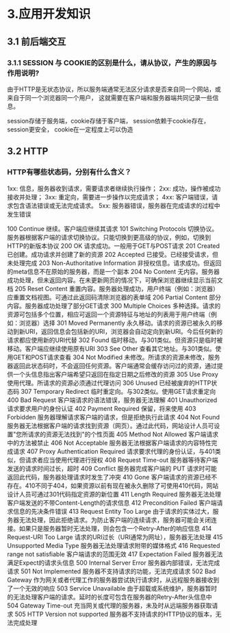 # 3.应用开发知识
## 3.1 前后端交互

### 3.1.1 SESSION 与 COOKIE的区别是什么，请从协议，产生的原因与作用说明?
        
由于HTTP是无状态协议，所以服务端通常无法区分请求是否来自同一个网站，或来自于同一个浏览器同一个用户， 这就需要在客户端和服务器端共同记录一些信息。
 
session存储于服务端，cookie存储于客户端， session依赖于cookie存在， session更安全， cookie在一定程度上可以伪造

## 3.2 HTTP
### HTTP有哪些状态码，分别有什么含义？
1xx: 信息，服务器收到请求，需要请求者继续执行操作；
2xx: 成功，操作被成功接收并处理；
3xx: 重定向，需要进一步操作以完成请求；
4xx: 客户端错误，请求包含语法错误或无法完成请求。
5xx: 服务器错误，服务器在完成请求的过程中发生错误

100	Continue	继续。客户端应继续其请求
101	Switching Protocols	切换协议。服务器根据客户端的请求切换协议。只能切换到更高级的协议，例如，切换到HTTP的新版本协议
200	OK	请求成功。一般用于GET与POST请求
201	Created	已创建。成功请求并创建了新的资源
202	Accepted	已接受。已经接受请求，但未处理完成
203	Non-Authoritative Information	非授权信息。请求成功。但返回的meta信息不在原始的服务器，而是一个副本
204	No Content	无内容。服务器成功处理，但未返回内容。在未更新网页的情况下，可确保浏览器继续显示当前文档
205	Reset Content	重置内容。服务器处理成功，用户终端（例如：浏览器）应重置文档视图。可通过此返回码清除浏览器的表单域
206	Partial Content	部分内容。服务器成功处理了部分GET请求
300	Multiple Choices	多种选择。请求的资源可包括多个位置，相应可返回一个资源特征与地址的列表用于用户终端（例如：浏览器）选择
301	Moved Permanently	永久移动。请求的资源已被永久的移动到新URI，返回信息会包括新的URI，浏览器会自动定向到新URI。今后任何新的请求都应使用新的URI代替
302	Found	临时移动。与301类似。但资源只是临时被移动。客户端应继续使用原有URI
303	See Other	查看其它地址。与301类似。使用GET和POST请求查看
304	Not Modified	未修改。所请求的资源未修改，服务器返回此状态码时，不会返回任何资源。客户端通常会缓存访问过的资源，通过提供一个头信息指出客户端希望只返回在指定日期之后修改的资源
305	Use Proxy	使用代理。所请求的资源必须通过代理访问
306	Unused	已经被废弃的HTTP状态码
307	Temporary Redirect	临时重定向。与302类似。使用GET请求重定向
400	Bad Request	客户端请求的语法错误，服务器无法理解
401	Unauthorized	请求要求用户的身份认证
402	Payment Required	保留，将来使用
403	Forbidden	服务器理解请求客户端的请求，但是拒绝执行此请求
404	Not Found	服务器无法根据客户端的请求找到资源（网页）。通过此代码，网站设计人员可设置"您所请求的资源无法找到"的个性页面
405	Method Not Allowed	客户端请求中的方法被禁止
406	Not Acceptable	服务器无法根据客户端请求的内容特性完成请求
407	Proxy Authentication Required	请求要求代理的身份认证，与401类似，但请求者应当使用代理进行授权
408	Request Time-out	服务器等待客户端发送的请求时间过长，超时
409	Conflict	服务器完成客户端的 PUT 请求时可能返回此代码，服务器处理请求时发生了冲突
410	Gone	客户端请求的资源已经不存在。410不同于404，如果资源以前有现在被永久删除了可使用410代码，网站设计人员可通过301代码指定资源的新位置
411	Length Required	服务器无法处理客户端发送的不带Content-Length的请求信息
412	Precondition Failed	客户端请求信息的先决条件错误
413	Request Entity Too Large	由于请求的实体过大，服务器无法处理，因此拒绝请求。为防止客户端的连续请求，服务器可能会关闭连接。如果只是服务器暂时无法处理，则会包含一个Retry-After的响应信息
414	Request-URI Too Large	请求的URI过长（URI通常为网址），服务器无法处理
415	Unsupported Media Type	服务器无法处理请求附带的媒体格式
416	Requested range not satisfiable	客户端请求的范围无效
417	Expectation Failed	服务器无法满足Expect的请求头信息
500	Internal Server Error	服务器内部错误，无法完成请求
501	Not Implemented	服务器不支持请求的功能，无法完成请求
502	Bad Gateway	作为网关或者代理工作的服务器尝试执行请求时，从远程服务器接收到了一个无效的响应
503	Service Unavailable	由于超载或系统维护，服务器暂时的无法处理客户端的请求。延时的长度可包含在服务器的Retry-After头信息中
504	Gateway Time-out	充当网关或代理的服务器，未及时从远端服务器获取请求
505	HTTP Version not supported	服务器不支持请求的HTTP协议的版本，无法完成处理
 
 